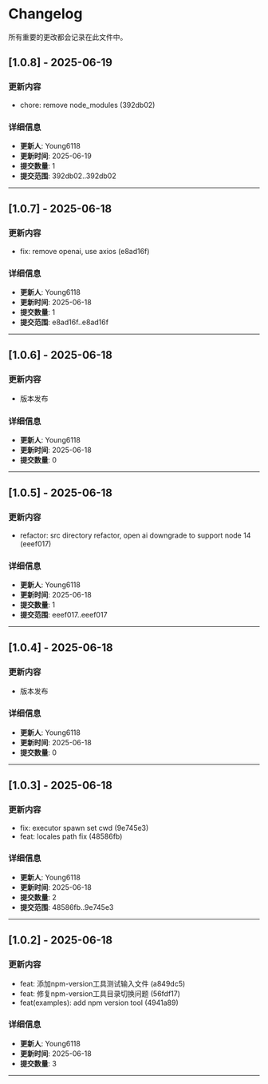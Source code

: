 # Changelog

所有重要的更改都会记录在此文件中。

## [1.0.8] - 2025-06-19

### 更新内容

- chore: remove node_modules (392db02)

### 详细信息
- **更新人**: Young6118
- **更新时间**: 2025-06-19
- **提交数量**: 1
- **提交范围**: 392db02..392db02

---


## [1.0.7] - 2025-06-18

### 更新内容

- fix: remove openai, use axios (e8ad16f)

### 详细信息
- **更新人**: Young6118
- **更新时间**: 2025-06-18
- **提交数量**: 1
- **提交范围**: e8ad16f..e8ad16f

---


## [1.0.6] - 2025-06-18

### 更新内容

- 版本发布

### 详细信息
- **更新人**: Young6118
- **更新时间**: 2025-06-18
- **提交数量**: 0

---


## [1.0.5] - 2025-06-18

### 更新内容

- refactor: src directory refactor, open ai downgrade to support node 14 (eeef017)

### 详细信息
- **更新人**: Young6118
- **更新时间**: 2025-06-18
- **提交数量**: 1
- **提交范围**: eeef017..eeef017

---


## [1.0.4] - 2025-06-18

### 更新内容

- 版本发布

### 详细信息
- **更新人**: Young6118
- **更新时间**: 2025-06-18
- **提交数量**: 0

---


## [1.0.3] - 2025-06-18

### 更新内容

- fix: executor spawn set cwd (9e745e3)
- feat: locales path fix (48586fb)

### 详细信息
- **更新人**: Young6118
- **更新时间**: 2025-06-18
- **提交数量**: 2
- **提交范围**: 48586fb..9e745e3

---


## [1.0.2] - 2025-06-18

### 更新内容

- feat: 添加npm-version工具测试输入文件 (a849dc5)
- feat: 修复npm-version工具目录切换问题 (56fdf17)
- feat(examples): add npm version tool (4941a89)

### 详细信息
- **更新人**: Young6118
- **更新时间**: 2025-06-18
- **提交数量**: 3

---


